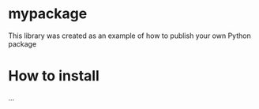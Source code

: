 # mypackage 
This library was created as an example of how to publish your own Python package

# How to install 
...

